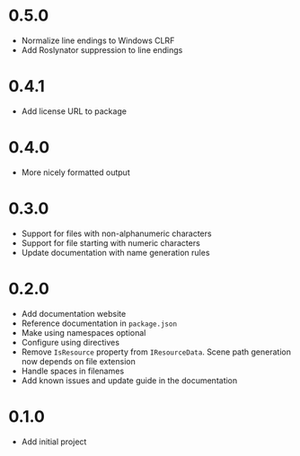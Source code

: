 # 0.5.0
- Normalize line endings to Windows CLRF
- Add Roslynator suppression to line endings

# 0.4.1
- Add license URL to package

# 0.4.0
- More nicely formatted output

# 0.3.0
- Support for files with non-alphanumeric characters
- Support for file starting with numeric characters
- Update documentation with name generation rules

# 0.2.0
- Add documentation website
- Reference documentation in `package.json`
- Make using namespaces optional
- Configure using directives
- Remove `IsResource` property from `IResourceData`. Scene path generation now depends on file extension
- Handle spaces in filenames
- Add known issues and update guide in the documentation

# 0.1.0
- Add initial project

